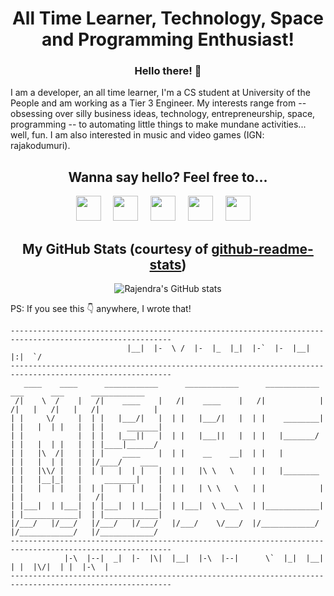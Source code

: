 <!--
----------------------------------------------------------------------------------------------------------
                          |__|  |-  \ /  |-  |_  |_|  |-`  |-  |__|      |:|  `/                          
----------------------------------------------------------------------------------------------------------
   ____    ____      ____________      ____________      ____________      ___      ___      ____________ 
 /|    \  /    |   /|    ____    |   /|    ____    |   /|            |   /|   |   /|   |   /|            |
| |     \/     |  | |   |___/|   |  | |   |___/|   |  | |    ________|  | |   |  | |   |  | |     _______|
| |            |  | |   |___||   |  | |   |___||   |  | |   |_______/   | |   |  | |   |  | |____|______/ 
| |   |\  /|   |  | |    ____    |  | |    __    __|  | |   |           | |   |  | |   |  |/____/    ____ 
| |   |\\/ |   |  | |   |  | |   |  | |   |\ \   \    | |   |________   | |   |__|_|   |     _______|    |
| |   |  | |   |  | |   |  | |   |  | |   | \ \   \   | |            |  | |            |   /|            |
| |___|  | |___|  | |___|  | |___|  | |___|  \ \___\  | |____________|  | |____________|  | |____________|
|/___/   |/___/   |/___/   |/___/   |/___/    \/___/  |/____________/   |/____________/   |/____________/ 
----------------------------------------------------------------------------------------------------------
            |-\  |--|  _|  |-  |\|  |__|  |-\  |--|      \`  |_|  |__|  | |  |\/|  | |  |-\  |            
----------------------------------------------------------------------------------------------------------
-->

# <div align=center>All Time Learner, Technology, Space and Programming Enthusiast!</div>
### <div align=center>Hello there! 👋<div>

I am a developer, an all time learner, I'm a CS student at University of the People and am working as a Tier 3 Engineer. My interests range from -- obsessing over silly business ideas, technology, entrepreneurship, space, programming -- to automating little things to make mundane activities... well, fun. I am also interested in music and video games (IGN: rajakodumuri).

## <div align=center>Wanna say hello? Feel free to...</div>

<div align=center>
  <a href='mailto:rajakodumuri@gmail.com'><img src='https://image.flaticon.com/icons/png/512/732/732200.png' width='40'/></a>&nbsp;&nbsp;&nbsp;&nbsp;
  <a href='https://www.facebook.com/rajakodumuri'><img src='https://image.flaticon.com/icons/png/512/733/733547.png' width='40'/></a>&nbsp;&nbsp;&nbsp;&nbsp;
  <a href='https://www.twitter.com/rajakodumuri'><img src='https://image.flaticon.com/icons/png/512/733/733579.png' width='40'/></a>&nbsp;&nbsp;&nbsp;&nbsp;
  <a href='https://www.linkedin.com/in/rajakodumuri'><img src='https://image.flaticon.com/icons/png/512/174/174857.png' width='40'/></a>&nbsp;&nbsp;&nbsp;&nbsp;
  <a href='https://t.me/rajakodumuri'><img src='https://image.flaticon.com/icons/png/512/2111/2111646.png' width='40'/></a>&nbsp;&nbsp;&nbsp;&nbsp;
</div>

## <div align=center>My GitHub Stats (courtesy of [github-readme-stats](https://github.com/anuraghazra/github-readme-stats))</div>
<div align=center>

  ![Rajendra's GitHub stats](https://github-readme-stats.vercel.app/api?username=rajakodumuri&show_icons=true&theme=dracula)

</div>

<!-- ## <div align=center>Details about my work</div>

- 🔭 I’m currently working on ...
- 🌱 I’m currently learning ...
- ⚡ Fun fact: ... -->

PS: If you see this 👇 anywhere, I wrote that!
```
----------------------------------------------------------------------------------------------------------
                          |__|  |-  \ /  |-  |_  |_|  |-`  |-  |__|      |:|  `/                          
----------------------------------------------------------------------------------------------------------
   ____    ____      ____________      ____________      ____________      ___      ___      ____________ 
 /|    \  /    |   /|    ____    |   /|    ____    |   /|            |   /|   |   /|   |   /|            |
| |     \/     |  | |   |___/|   |  | |   |___/|   |  | |    ________|  | |   |  | |   |  | |     _______|
| |            |  | |   |___||   |  | |   |___||   |  | |   |_______/   | |   |  | |   |  | |____|______/ 
| |   |\  /|   |  | |    ____    |  | |    __    __|  | |   |           | |   |  | |   |  |/____/    ____ 
| |   |\\/ |   |  | |   |  | |   |  | |   |\ \   \    | |   |________   | |   |__|_|   |     _______|    |
| |   |  | |   |  | |   |  | |   |  | |   | \ \   \   | |            |  | |            |   /|            |
| |___|  | |___|  | |___|  | |___|  | |___|  \ \___\  | |____________|  | |____________|  | |____________|
|/___/   |/___/   |/___/   |/___/   |/___/    \/___/  |/____________/   |/____________/   |/____________/ 
----------------------------------------------------------------------------------------------------------
            |-\  |--|  _|  |-  |\|  |__|  |-\  |--|      \`  |_|  |__|  | |  |\/|  | |  |-\  |            
----------------------------------------------------------------------------------------------------------
```
